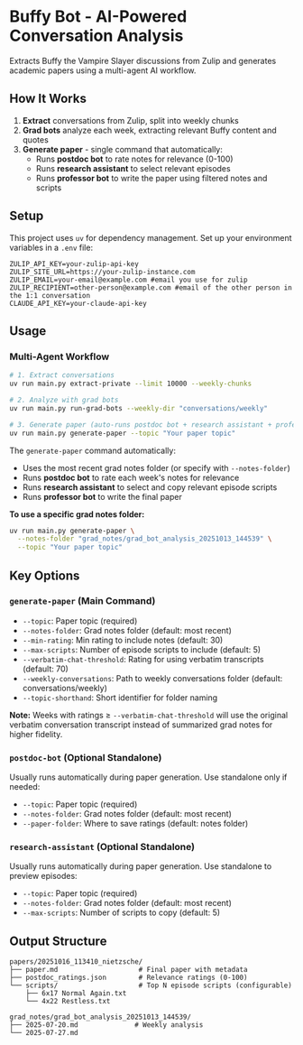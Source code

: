 # Buffy Bot - AI-Powered Conversation Analysis

Extracts Buffy the Vampire Slayer discussions from Zulip and generates academic papers using a multi-agent AI workflow.

## How It Works

1. **Extract** conversations from Zulip, split into weekly chunks
2. **Grad bots** analyze each week, extracting relevant Buffy content and quotes
3. **Generate paper** - single command that automatically:
   - Runs **postdoc bot** to rate notes for relevance (0-100)
   - Runs **research assistant** to select relevant episodes
   - Runs **professor bot** to write the paper using filtered notes and scripts

## Setup

This project uses `uv` for dependency management. Set up your environment variables in a `.env` file:

```
ZULIP_API_KEY=your-zulip-api-key
ZULIP_SITE_URL=https://your-zulip-instance.com
ZULIP_EMAIL=your-email@example.com #email you use for zulip
ZULIP_RECIPIENT=other-person@example.com #email of the other person in the 1:1 conversation
CLAUDE_API_KEY=your-claude-api-key
```

## Usage

### Multi-Agent Workflow

```bash
# 1. Extract conversations
uv run main.py extract-private --limit 10000 --weekly-chunks

# 2. Analyze with grad bots
uv run main.py run-grad-bots --weekly-dir "conversations/weekly"

# 3. Generate paper (auto-runs postdoc bot + research assistant + professor bot)
uv run main.py generate-paper --topic "Your paper topic"
```

The `generate-paper` command automatically:
- Uses the most recent grad notes folder (or specify with `--notes-folder`)
- Runs **postdoc bot** to rate each week's notes for relevance
- Runs **research assistant** to select and copy relevant episode scripts
- Runs **professor bot** to write the final paper

**To use a specific grad notes folder:**
```bash
uv run main.py generate-paper \
  --notes-folder "grad_notes/grad_bot_analysis_20251013_144539" \
  --topic "Your paper topic"
```

## Key Options

### `generate-paper` (Main Command)
- `--topic`: Paper topic (required)
- `--notes-folder`: Grad notes folder (default: most recent)
- `--min-rating`: Min rating to include notes (default: 30)
- `--max-scripts`: Number of episode scripts to include (default: 5)
- `--verbatim-chat-threshold`: Rating for using verbatim transcripts (default: 70)
- `--weekly-conversations`: Path to weekly conversations folder (default: conversations/weekly)
- `--topic-shorthand`: Short identifier for folder naming

**Note:** Weeks with ratings ≥ `--verbatim-chat-threshold` will use the original verbatim conversation transcript instead of summarized grad notes for higher fidelity.

### `postdoc-bot` (Optional Standalone)
Usually runs automatically during paper generation. Use standalone only if needed:
- `--topic`: Paper topic (required)
- `--notes-folder`: Grad notes folder (default: most recent)
- `--paper-folder`: Where to save ratings (default: notes folder)

### `research-assistant` (Optional Standalone)
Usually runs automatically during paper generation. Use standalone to preview episodes:
- `--topic`: Paper topic (required)
- `--notes-folder`: Grad notes folder (default: most recent)
- `--max-scripts`: Number of scripts to copy (default: 5)

## Output Structure

```
papers/20251016_113410_nietzsche/
├── paper.md                    # Final paper with metadata
├── postdoc_ratings.json        # Relevance ratings (0-100)
└── scripts/                    # Top N episode scripts (configurable)
    ├── 6x17 Normal Again.txt
    └── 4x22 Restless.txt

grad_notes/grad_bot_analysis_20251013_144539/
├── 2025-07-20.md              # Weekly analysis
└── 2025-07-27.md
```